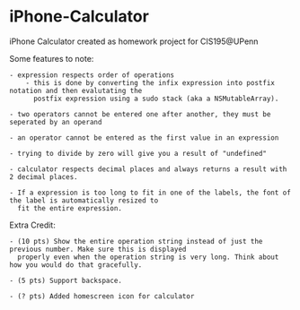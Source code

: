 iPhone-Calculator
=================

iPhone Calculator created as homework project for CIS195@UPenn

Some features to note:

	- expression respects order of operations
		- this is done by converting the infix expression into postfix notation and then evalutating the
  		  postfix expression using a sudo stack (aka a NSMutableArray).

	- two operators cannot be entered one after another, they must be seperated by an operand

	- an operator cannot be entered as the first value in an expression

	- trying to divide by zero will give you a result of "undefined"

	- calculator respects decimal places and always returns a result with 2 decimal places.

	- If a expression is too long to fit in one of the labels, the font of the label is automatically resized to
 	  fit the entire expression.

Extra Credit:

	- (10 pts) Show the entire operation string instead of just the previous number. Make sure this is displayed
 	  properly even when the operation string is very long. Think about how you would do that gracefully.

	- (5 pts) Support backspace.
 
 	- (? pts) Added homescreen icon for calculator 
